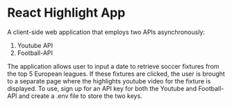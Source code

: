 # React Highlight App

A client-side web application that employs two APIs asynchronously:
  1. Youtube API
  2. Football-API

The application allows user to input a date to retrieve soccer fixtures from the top 5 European leagues. If these fixtures are clicked, the user is brought to a separate page where the highlights youtube video for the fixture is displayed. To use, sign up for an API key for both the Youtube and Football-API and create a .env file to store the two keys. 
